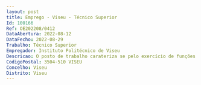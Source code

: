 ```yaml
--- 
layout: post
title: Emprego - Viseu - Técnico Superior
Id: 100166
Ref: OE202208/0412
DataAbertura: 2022-08-12
DataFecho: 2022-08-29
Trabalho: Técnico Superior
Empregador: Instituto Politécnico de Viseu
Descricao: O posto de trabalho carateriza se pelo exercício de funções na carreira geral de Técnico Superior, com o conteúdo funcional descrito no anexo a que se refere o n.º 2 do artigo 88.º da Lei 35 2004, de 20 de junho, ao qual corresponde o grau de complexidade 3 e com, nomeadamente, as seguintes funções Assegurar a execução financeira e acompanhamento de projetos no âmbito do PRR  Acompanhar as ações de implementação previstas no contrato do programa de financiamento  Monitorizar a implementação dos planos de atividades e cronogramas de execução financeira dos programas  Assegurar o registo, liquidação e cobrança da receita no âmbito do PRR  Assegurar a reconciliação bancária no âmbito do PRR  Assegurar e manter organizado o arquivo de todo o registo contabilístico e financeiro dos pagamentos realizados no âmbito do PRR  Assegurar os reportes necessários no âmbito do PRR  Prestar o apoio necessário na elaboração das contas de gerência e na preparação de informação para auditorias e entidades externas  Organizar e apresentar relatório de progresso físico e financeiro do projeto, englobando a execução parcial e global e a execução anual do projeto.
CodigoPostal: 3504-510 VISEU
Concelho: Viseu
Distrito: Viseu
--- 
```

